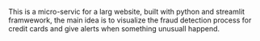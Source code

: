 This is a micro-servic for a larg website, built with python and streamlit framwework,
the main idea is to visualize the fraud detection process for credit cards and give alerts when something unusuall happend.
